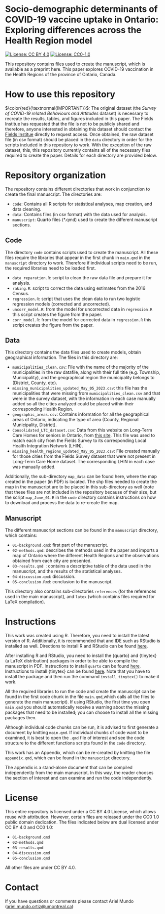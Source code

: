 Socio-demographic determinants of COVID-19 vaccine uptake in Ontario: Exploring differences across the Health Region model
====================================================================================================================================

[![License: CC BY 4.0](https://img.shields.io/badge/License%20All-CC%20BY%204.0-lightgrey)](https://creativecommons.org/licenses/by/4.0/) [![License: CC0-1.0](https://img.shields.io/badge/License%20Parts-CC0%201.0-lightgrey)](http://creativecommons.org/publicdomain/zero/1.0/)


This repository contains files used to create the manuscript, which is available as a preprint here. This paper explores COVID-19 vaccination in the Health Regions of the province of Ontario, Canada.

# How to use this repository

$\color{red}{\textnormal{IMPORTANT}}$: The original dataset (the _Survey of COVID-19 related Behaviours and Attitudes_ dataset) is necessary to recreate the results, tables, and figures included in this paper. The Fields Institue has requested that the file is not to be publicly shared and therefore, anyone interested in obtaining this dataset should contact the [Fields Institue](http://www.fields.utoronto.ca/people-and-contacts) directly to request access. Once obtained, the raw dataset file (in csv format) should be placed in the `data` directory in order for the scripts included in this repository to work. With the exception of the raw dataset, this, this repository currently contains all of the necessary files required to create the paper. Details for each directory are provided below.


# Repository organization

The repository contains different directories that work in conjunction to create the final manuscript. The directories are:

- `code`: Contains all R scripts for statistical analyses, map creation, and data cleaning.
- `data`: Contains files (in csv format) with the data used for analysis.
- `manuscript`: Quarto files (*.qmd) used to create the different manuscript sections.

## Code

The directory `code` contains scripts used to create the manuscript. All these files require the libraries that appear in the first chunk in `main.qmd` in the `manuscript` directory to work. Therefore if individual scripts need to be run, the required libraries need to be loaded first.

- `data_reparation.R`: script to clean the raw data file and prepare it for analysis.
- `raking.R`: script to correct the data using estimates from the 2016 Census.
- `regression.R`: script that uses the clean data to run two logistic regression models (corrected and uncorrected).
- `uncorr_model.R`: from the model for uncorrected data in `regression.R` this script creates the figure from the paper.
- `corr_model.R`: from the model for corrected data in `regression.R` this script creates the figure from the paper.

## Data

This directory contains the data files used to create models, obtain geographical information. The files in this directory are:

- `municipalities_clean.csv`: File with the name of the majority of the municipalities in the raw datafile, along with their full title (e.g. Township, Municipality), and the geographical region the municipality belongs to (District, County, etc).
- `missing_municipalities_updated_May_05_2023.csv`: this file has the municipalities that were missing from `municipalities_clean.csv` and that were in the survey dataset,  with the information in each case manually added so all the cities analyzed could be placed within their corresponding Health Region.
- `geographic_areas.csv`: Contains information for all the geographical areas of Ontario, indicating the type of area (County, Regional Municipality, District).
- `Consolidated_LTC_dataset.csv`: Data from this website on Long-Term Care Homes for seniors in Ontario, from [this site](https://paulallen.ca/consolidated-dataset-of-ltc-homes-in-ontario/). This file was used to match each city from the Fields Survey to its corresponding Local Health Integration Network (LHIN).
- `missing_health_regions_updated_May_05_2023.csv`: File created manually for those cities from the Fields Survey dataset that were not present in Long-Term Care Home dataset. The corresponding LHIN in each case was manually added.

Additionally, the sub-directory `map_data` can be found here, where the map created in the paper (in PDF) is located. The shp files needed to create the map in the manuscript are to be placed in this sub-directory as well (note that these files are not included in the repository because of their size, but the script `map_June_01.R` in the `code` directory contains instructions on how to download and process the data to re-create the map.

## Manuscript
The different manuscript sections can be found in the `manuscript` directory, which contains:

- `01-background.qmd`: first part of the manuscript.
- `02-methods.qmd`: describes the methods used in the paper and imports a map of Ontario where the different Health Regions and the observations obtained from each city are presented.
- `03-results.qmd `:  contains a descriptive table of the data used in the manuscript, and the results of the statistical analyses. 
- `04-discussion.qmd`: discussion.
- `05-conclusion.Rmd`: conclusion to the manuscript.

This directory also contains sub-directories `references` (for the references used in the main manuscript), and `latex` (which contains files required for LaTeX compilation).



# Instructions

This work was created using R. Therefore, you need to install the latest version of R. Additionally, it is recommended that and IDE such as RStudio is installed as well. Directions to install R and RStudio can be found [here](https://rstudio-education.github.io/hopr/starting.html). <br>

After installing R and RStudio, you need to install the {quarto} and {tinytex} (a LaTeX distribution) packages in order to be able to compile the manuscript in PDF. Instructions to install `quarto` can be found [here](https://quarto.org/docs/get-started/).<br>
Instructions to install {tinytex} can be found [here](https://yihui.org/tinytex/). Note that you have to install the package and then run the command `install_tinytex()` to make it work.

All the required libraries to run the code and create the manuscript can be found in the first code chunk in the file `main.qmd`,which calls all the files to generate the main manuscript). If using RStudio, the first time you open `main.qmd` you should automatically receive a warning about the missing packages that need to be installed; you can choose to install all the missing packages then.

Although individual code chunks can be run, it is advised to first generate a document by knitting `main.qmd`. If individual chunks of code want to be examined, it is best to open the `.qmd` file of interest and see the code structure to the different functions scripts found in the `code` directory.


This work has an Appendix, which can be re-created by knitting the file `appendix.qmd`, which can be found in the `manuscript` directory. 

The appendix is a stand-alone document that can be compiled independently from the main manuscript. In this way, the reader chooses the section of interest and can examine and run the code independently.

# License

This entire repository is licensed under a CC BY 4.0 License, which allows reuse with attribution. However, certain files are released under the CC0 1.0 public domain dedication. The files indicated below are dual licensed under CC BY 4.0 and CC0 1.0:

- `01-background.qmd`
- `02-methods.qmd`
- `03-results.qmd`
- `04-discussion.qmd`
- `05-conclusion.qmd`

All other files are under CC BY 4.0.

# Contact

If you have questions or comments please contact Ariel Mundo (ariel.mundo.ortiz@umontreal.ca)
